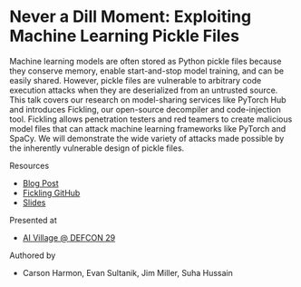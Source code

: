 # Never a Dill Moment: Exploiting Machine Learning Pickle Files

Machine learning models are often stored as Python pickle files because they conserve memory, enable start-and-stop model training, and can be easily shared. However, pickle files are vulnerable to arbitrary code execution attacks when they are deserialized from an untrusted source. This talk covers our research on model-sharing services like PyTorch Hub and introduces Fickling, our open-source decompiler and code-injection tool. Fickling allows penetration testers and red teamers to create malicious model files that can attack machine learning frameworks like PyTorch and SpaCy. We will demonstrate the wide variety of attacks made possible by the inherently vulnerable design of pickle files.   

Resources

* [Blog Post](https://www.trailofbits.com/post/never-a-dill-moment-exploiting-machine-learning-pickle-files)
* [Fickling GitHub](https://github.com/trailofbits/fickling)
* [Slides](DEFCON%20AI%20Village%20Fickling%20Talk.pdf)

Presented at

* [AI Village @ DEFCON 29](https://www.youtube.com/watch?v=bZ0m_H_dEJI)

Authored by

* Carson Harmon, Evan Sultanik, Jim Miller, Suha Hussain
